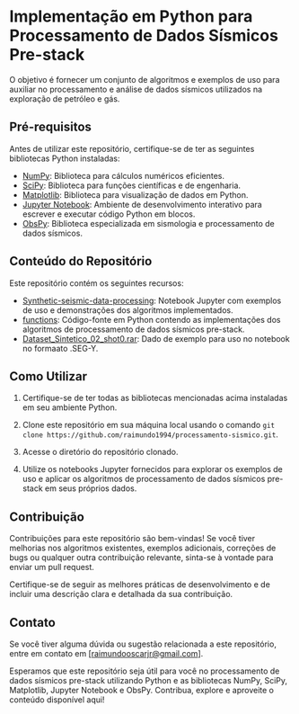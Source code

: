 # Implementação em Python para Processamento de Dados Sísmicos Pre-stack

O objetivo é fornecer um conjunto de algoritmos e exemplos de uso para auxiliar no processamento e análise de dados sísmicos utilizados na exploração de petróleo e gás.

## Pré-requisitos

Antes de utilizar este repositório, certifique-se de ter as seguintes bibliotecas Python instaladas:

- [NumPy](https://numpy.org): Biblioteca para cálculos numéricos eficientes.
- [SciPy](https://scipy.org): Biblioteca para funções científicas e de engenharia.
- [Matplotlib](https://matplotlib.org): Biblioteca para visualização de dados em Python.
- [Jupyter Notebook](https://jupyter.org): Ambiente de desenvolvimento interativo para escrever e executar código Python em blocos.
- [ObsPy](https://obspy.org): Biblioteca especializada em sismologia e processamento de dados sísmicos.

## Conteúdo do Repositório

Este repositório contém os seguintes recursos:

- [Synthetic-seismic-data-processing](Synthetic-seismic-data-processing.ipynb): Notebook Jupyter com exemplos de uso e demonstrações dos algoritmos implementados.
- [functions](functions.py): Código-fonte em Python contendo as implementações dos algoritmos de processamento de dados sísmicos pre-stack.
- [Dataset_Sintetico_02_shot0.rar](Dataset_Sintetico_02_shot0.rar): Dado de exemplo para uso no notebook no formaato .SEG-Y.

## Como Utilizar

1. Certifique-se de ter todas as bibliotecas mencionadas acima instaladas em seu ambiente Python.

2. Clone este repositório em sua máquina local usando o comando `git clone https://github.com/raimundo1994/processamento-sismico.git`.

3. Acesse o diretório do repositório clonado.

4. Utilize os notebooks Jupyter fornecidos para explorar os exemplos de uso e aplicar os algoritmos de processamento de dados sísmicos pre-stack em seus próprios dados.


## Contribuição

Contribuições para este repositório são bem-vindas! Se você tiver melhorias nos algoritmos existentes, exemplos adicionais, correções de bugs ou qualquer outra contribuição relevante, sinta-se à vontade para enviar um pull request.

Certifique-se de seguir as melhores práticas de desenvolvimento e de incluir uma descrição clara e detalhada da sua contribuição.


## Contato

Se você tiver alguma dúvida ou sugestão relacionada a este repositório, entre em contato em [raimundooscarjr@gmail.com].

Esperamos que este repositório seja útil para você no processamento de dados sísmicos pre-stack utilizando Python e as bibliotecas NumPy, SciPy, Matplotlib, Jupyter Notebook e ObsPy. Contribua, explore e aproveite o conteúdo disponível aqui!

